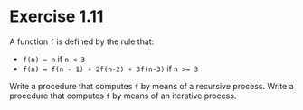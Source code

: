# Exercise 1.11

A function `f` is defined by the rule that:

- `f(n) = n` if `n < 3`
- `f(n) = f(n - 1) + 2f(n-2) + 3f(n-3)` if `n >= 3`

Write a procedure that computes `f` by means of a recursive process. Write a procedure that computes `f` by means of an iterative process.